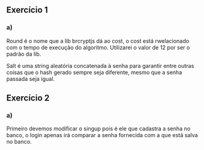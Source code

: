 ## Exercício 1

### a) 
Round é o nome que a lib brcryptjs dá ao cost, o cost está rwelacionado com o tempo de execução do algoritmo. Utilizarei o valor de 12 por ser o padrão da lib.

Salt é uma string aleatória concatenada à senha para garantir entre outras coisas que o hash gerado sempre seja diferente, mesmo que a senha passada seja igual.

## Exercício 2

### a)
Primeiro devemos modificar o singup pois é ele que cadastra a senha no banco, o login apenas irá comparar a senha fornecida com a que está salva no banco.



